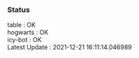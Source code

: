 ### Status


table : OK  
hogwarts : OK  
icy-bot : OK  
Latest Update : 2021-12-21 16:11:14.046989
